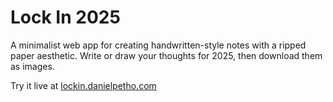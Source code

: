 # Lock In 2025

A minimalist web app for creating handwritten-style notes with a ripped paper aesthetic. Write or draw your thoughts for 2025, then download them as images.

Try it live at [lockin.danielpetho.com](https://lockin.danielpetho.com)
